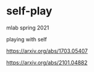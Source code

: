 # self-play
mlab spring 2021

playing with self

https://arxiv.org/abs/1703.05407

https://arxiv.org/abs/2101.04882
